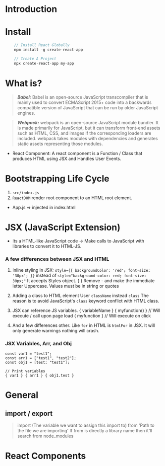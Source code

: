 # Introduction

# Install
```js
    // Install React Globally
    npm install -g create-react-app

    // Create A Project
    npx create-react-app my-app
```

# What is?
> ***Babel:*** Babel is an open-source JavaScript transcompiler that is mainly used to convert ECMAScript 2015+ code into a backwards compatible version of JavaScript that can be run by older JavaScript engines.

> ***Webpack:*** webpack is an open-source JavaScript module bundler. It is made primarily for JavaScript, but it can transform front-end assets such as HTML, CSS, and images if the corresponding loaders are included. webpack takes modules with dependencies and generates static assets representing those modules.

* React Component:
A react component is a Function / Class that produces HTML using JSX and Handles User Events.

# Bootstrapping Life Cycle
1. `src/index.js`
2. `ReactDOM` render root component to an HTML root element.

- App.js => injected in index.html

# JSX (JavaScript Extension)
- Its a HTML-like JavaScript code -> Make calls to JavaScript with libraries to convert it to HTML-JS.

### A few differences between JSX and HTML
1. Inline styling in JSX: 
    `style={{ backgroundColor: 'red'; font-size: '30px'; }}` instead of `style="background-color: red; font-size: 30px;"`
    It accepts Styles object. { }
    Remove - and make the immediate letter Uppercase.
    Values must be in string or quotes

2. Adding a class to HTML element
    User `className` instead `class`
    The reason is to avoid JavaScript's `class` keyword conflict with HTML class.

3. JSX can reference JS variables.
    { variableName }
    { myfunction() } // Will execute / call upon page load
    { myfunction }  // Will execute on click

4. And a few differences other. Like `for` in HTML is `htmlFor` in JSX. 
    It will only generate warnings nothing will crash. 

### JSX Variables, Arr, and Obj

    const var1 = "test1";
    const arr1 = ["test1", "test2"];
    const obj1 = [test: "test1"];

    // Print variables
    { var1 } { arr1 } { obj1.test }

# General

## import / export

> import (The variable we want to assign this import to) from 'Path to the file we are importing'
If from is directly a library name then it'll search from node_modules

# React Components

